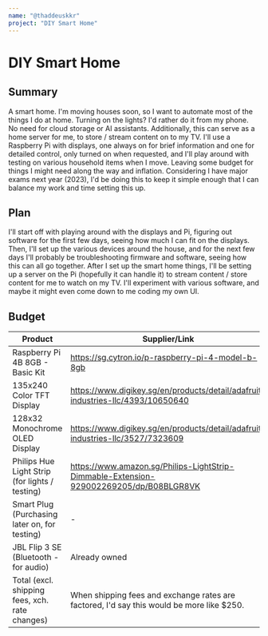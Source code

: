 ```yaml
---
name: "@thaddeuskkr"
project: "DIY Smart Home"
---
```


# DIY Smart Home

## Summary

A smart home. I'm moving houses soon, so I want to automate most of the things I do at home. Turning on the lights? I'd rather do it from my phone. 
No need for cloud storage or AI assistants. Additionally, this can serve as a home server for me, to store / stream content on to my TV. I'll use a Raspberry Pi 
with displays, one always on for brief information and one for detailed control, only turned on when requested, and I'll play around with testing on various household 
items when I move. Leaving some budget for things I might need along the way and inflation. Considering I have major exams next year (2023), I'd be doing this to keep it 
simple enough that I can balance my work and time setting this up.

## Plan

I'll start off with playing around with the displays and Pi, figuring out software for the first few days, seeing how much I can fit on the displays. 
Then, I'll set up the various devices around the house, and for the next few days I'll probably be troubleshooting firmware and software, seeing how this can all go together.
After I set up the smart home things, I'll be setting up a server on the Pi (hopefully it can handle it) to stream content / store content for me to watch on my TV. 
I'll experiment with various software, and maybe it might even come down to me coding my own UI.

## Budget

| Product                                        | Supplier/Link                                                                             | Cost     |
| ---------------------------------------------- | ----------------------------------------------------------------------------------------- | -------- |
| Raspberry Pi 4B 8GB - Basic Kit                | https://sg.cytron.io/p-raspberry-pi-4-model-b-8gb                                         | $130.00  |
| 135x240 Color TFT Display                      | https://www.digikey.sg/en/products/detail/adafruit-industries-llc/4393/10650640           | $16.61   |
| 128x32 Monochrome OLED Display                 | https://www.digikey.sg/en/products/detail/adafruit-industries-llc/3527/7323609            | $16.61   |
| Philips Hue Light Strip (for lights / testing) | https://www.amazon.sg/Philips-LightStrip-Dimmable-Extension-929002269205/dp/B08BLGR8VK    | $36.15   |
| Smart Plug (Purchasing later on, for testing)  | -                                                                                         | $30.00   | 
| JBL Flip 3 SE (Bluetooth - for audio)          | Already owned                                                                             |          |
| Total (excl. shipping fees, xch. rate changes) | When shipping fees and exchange rates are factored, I'd say this would be more like $250. | $229.37  |
